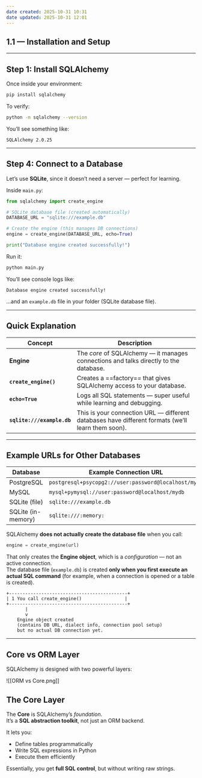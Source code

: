 ```yaml
---
date created: 2025-10-31 10:31
date updated: 2025-10-31 12:01
---
```


## 1.1 — Installation and Setup

---

## Step 1: Install SQLAlchemy

Once inside your environment:

```bash
pip install sqlalchemy
```

To verify:

```bash
python -m sqlalchemy --version
```

You’ll see something like:

```
SQLAlchemy 2.0.25
```

---

## Step 4: Connect to a Database

Let’s use **SQLite**, since it doesn’t need a server — perfect for learning.

Inside `main.py`:

```python
from sqlalchemy import create_engine

# SQLite database file (created automatically)
DATABASE_URL = "sqlite:///example.db"

# Create the engine (this manages DB connections)
engine = create_engine(DATABASE_URL, echo=True)

print("Database engine created successfully!")
```

Run it:

```bash
python main.py
```

You’ll see console logs like:

```
Database engine created successfully!
```

…and an `example.db` file in your folder (SQLite database file).

---

## Quick Explanation

| Concept                    | Description                                                                                       |
| -------------------------- | ------------------------------------------------------------------------------------------------- |
| **Engine**                 | The _core_ of SQLAlchemy — it manages connections and talks directly to the database.             |
| **`create_engine()`**      | Creates a ==factory== that gives SQLAlchemy access to your database.                              |
| **`echo=True`**            | Logs all SQL statements — super useful while learning and debugging.                              |
| **`sqlite:///example.db`** | This is your connection URL — different databases have different formats (we’ll learn them soon). |

---

## Example URLs for Other Databases

| Database           | Example Connection URL                               |
| ------------------ | ---------------------------------------------------- |
| PostgreSQL         | `postgresql+psycopg2://user:password@localhost/mydb` |
| MySQL              | `mysql+pymysql://user:password@localhost/mydb`       |
| SQLite (file)      | `sqlite:///example.db`                               |
| SQLite (in-memory) | `sqlite:///:memory:`                                 |

SQLAlchemy **does not actually create the database file** when you call:

```python
engine = create_engine(url)
```

That only creates the **Engine object**, which is a _configuration_ — not an active connection.\
The database file (`example.db`) is created **only when you first execute an actual SQL command** (for example, when a connection is opened or a table is created).

```
+--------------------------------------------+
| 1️ You call create_engine()                |
+--------------------------------------------+
       |
       v
	Engine object created
	(contains DB URL, dialect info, connection pool setup)
	but no actual DB connection yet.

```

---

## Core vs ORM Layer

SQLAlchemy is designed with two powerful layers:

![[ORM vs Core.png]]
## The Core Layer

The **Core** is SQLAlchemy’s _foundation_.  
It’s a **SQL abstraction toolkit**, not just an ORM backend.

It lets you:

- Define tables programmatically
- Write SQL expressions in Python
- Execute them efficiently

Essentially, you get **full SQL control**, but without writing raw strings.